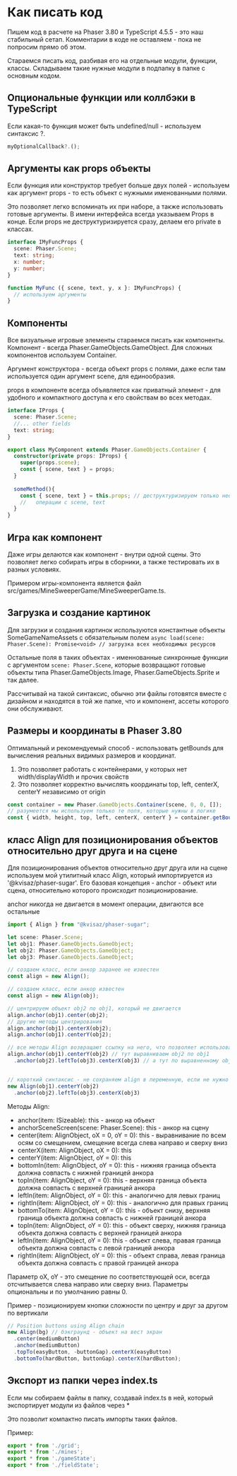 # Как писать код 

Пишем код в расчете на  Phaser 3.80 и TypeScript 4.5.5 - это наш стабильный сетап.
Комментарии в коде не оставляем - пока не попросим прямо об этом.

Стараемся писать код, разбивая его на отдельные модули, функции, классы. Складываем такие нужные модули в подпапку в папке с основным кодом.

## Опциональные функции или коллбэки в TypeScript
Если какая-то функция может быть undefined/null - используем синтаксис ?.
```typescript
myOptionalCallback?.();
```

## Аргументы как  props объекты
Если функция или конструктор требует больше двух полей - используем как аргумент props - то есть объект с нужными именованными полями.  

Это позволяет легко вспоминать их при наборе, а также использовать готовые аргументы.
В имени интерфейса  всегда указываем Props в конце. Если props не деструктуризируется сразу, делаем его private в классах.

```typescript
interface IMyFuncProps {
  scene: Phaser.Scene;
  text: string;
  x: number;
  y: number;
}

function MyFunc ({ scene, text, y, x }: IMyFuncProps) {
  // используем аргументы
}
```

## Компоненты
Все визуальные игровые элементы стараемся писать как компоненты. Компонент -  всегда Phaser.GameObjects.GameObject. Для сложных компонентов используем Container.

Аргумент конструктора - всегда объект props с полями, даже если там используется один аргумент scene, для единообразия.

props в компоненте всегда объявляется как приватный элемент - для удобного и компактного доступа к его свойствам во всех методах.

```typescript
interface IProps {
  scene: Phaser.Scene;
  //... other fields
  text: string;
}

export class MyComponent extends Phaser.GameObjects.Container {
  constructor(private props: IProps) {
    super(props.scene);
    const { scene, text } = props;
  }
  
  someMethod(){
    const { scene, text } = this.props; // деструктуризируем только необходимые поля
    //   операции с scene, text
  }
}
```

## Игра как компонент
Даже игры делаются как компонент - внутри одной сцены. Это позволяет легко собирать игры в сборники, а также тестировать их в разных условиях.

Примером игры-компонента является файл src/games/MineSweeperGame/MineSweeperGame.ts. 

## Загрузка и создание картинок
Для загрузки и создания картинок используются константные объекты SomeGameNameAssets с обязательным полем 
```async load(scene: Phaser.Scene): Promise<void> // загрузка всех необходимых ресурсов```

Остальные поля в таких объектах - именнованные синхронные функции с аргументом `scene: Phaser.Scene`, которые возвращают готовые объекты типа Phaser.GameObjects.Image, Phaser.GameObjects.Sprite и так далее.

Рассчитывай на такой синтаксис, обычно эти файлы готовятся вместе с дизайном и находятся в той же папке, что и компонент, ассеты которого они обслуживают.

## Размеры и координаты в Phaser 3.80
Оптимальный и рекомендуемый способ - использовать getBounds для вычисления реальных видимых размеров и координат.

1. Это позволяет работать с контейнерами, у которых нет width/displayWidth и прочих свойств
2. Это позволяет корректно вычислять координаты top, left, centerX, centerY независимо от origin
```typescript
const container = new Phaser.GameObjects.Container(scene, 0, 0, []);
// разумеется мы используем только те поля, которые нужны в логике
const { width, height, top, left, centerX, centerY } = container.getBounds();
```

## класс Align для позиционирования объектов относительно друг друга и на сцене
Для позиционирования объектов относительно друг друга или на сцене используем мой утилитный класс Align, который импортируется из '@kvisaz/phaser-sugar'. Его базовая концепция - anchor - объект или сцена, относительно которого происходит позиционирование. 

anchor никогда не двигается в момент операции, двигаются все остальные

```typescript
import { Align } from "@kvisaz/phaser-sugar";

let scene: Phaser.Scene;
let obj1: Phaser.GameObjects.GameObject;
let obj2: Phaser.GameObjects.GameObject;
let obj3: Phaser.GameObjects.GameObject;

// создаем класс, если анкор заранее не известен
const align = new Align();

// создаем класс, если анкор известен
const align = new Align(obj);

// центрируем объект obj2 по obj1, который не двигается
align.anchor(obj1).center(obj2);
// другие методы центрирования
align.anchor(obj1).centerX(obj2); 
align.anchor(obj1).centerY(obj2); 

// все методы Align возвращают ссылку на него, что позволяет использовать цепочечный синтаксис
align.anchor(obj1).centerY(obj2) // тут выравниваем obj2 по obj1
  .anchor(obj2).leftTo(obj3).centerX(obj3) // а тут по выравненному obj2 - позиционируем obj3


// короткий синтаксис - не сохраняем align в переменную, если не нужно переиспользование
new Align(obj1).centerY(obj2) 
  .anchor(obj2).leftTo(obj3).centerX(obj3)
```

Методы Align:
- anchor(item: ISizeable): this - анкор на объект
- anchorSceneScreen(scene: Phaser.Scene): this - анкор на сцену
- center(item: AlignObject, oX = 0, oY = 0): this - выравнивание по всем осям со смещением, смещение всегда слева направо и сверху вниз
- centerX(item: AlignObject, oX = 0): this
- centerY(item: AlignObject, oY = 0): this
- bottomIn(item: AlignObject, oY = 0): this - нижняя граница объекта должна совпасть с нижней границей анкора
- topIn(item: AlignObject, oY = 0): this - верхняя граница объекта должна совпасть с верхней границей анкора
- leftIn(item: AlignObject, oY = 0): this - аналогично для левых границ
- rightIn(item: AlignObject, oY = 0): this - аналогично для правых границ
- bottomTo(item: AlignObject, oY = 0): this - объект снизу, верхняя граница объекта должна совпасть с нижней границей анкора
- topIn(item: AlignObject, oY = 0): this - объект сверху, нижняя граница объекта должна совпасть с верхней границей анкора
- leftIn(item: AlignObject, oY = 0): this - объект слева, правая граница объекта должна совпасть с левой границей анкора
- rightIn(item: AlignObject, oY = 0): this - объект справа, левая граница объекта должна совпасть с правой границей анкора

Параметр oX, oY - это смещение по соответствующей оси, всегда отсчитывается слева направо или сверху вниз. Параметры опциональны и по умолчанию равны 0.

Пример - позиционируем кнопки сложности по центру и друг за другом по вертикали
```typescript
// Position buttons using Align chain
new Align(bg) // бэкграунд - объект на вест экран
  .center(mediumButton) 
  .anchor(mediumButton)
  .topTo(easyButton, -buttonGap).centerX(easyButton)
  .bottomTo(hardButton, buttonGap).centerX(hardButton);
```

## Экспорт из папки через index.ts
Если мы собираем файлы в папку, создавай index.ts в ней, который экспортирует модули из файлов через *

Это позволит компактно писать импорты таких файлов.

Пример:
```typescript
export * from './grid';
export * from './mines';
export * from './gameState';
export * from './fieldState';
```
